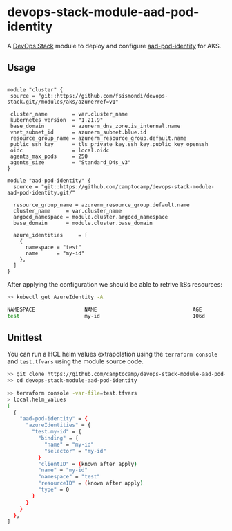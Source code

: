 # devops-stack-module-aad-pod-identity

A [DevOps Stack](https://devops-stack.io) module to deploy and configure
[aad-pod-identity](https://azure.github.io/aad-pod-identity/docs/) for AKS.

## Usage

```hcl

module "cluster" {
 source = "git::https://github.com/fsismondi/devops-stack.git//modules/aks/azure?ref=v1"

 cluster_name        = var.cluster_name
 kubernetes_version  = "1.21.9"
 base_domain         = azurerm_dns_zone.is_internal.name
 vnet_subnet_id      = azurerm_subnet.blue.id
 resource_group_name = azurerm_resource_group.default.name
 public_ssh_key      = tls_private_key.ssh_key.public_key_openssh
 oidc                = local.oidc
 agents_max_pods     = 250
 agents_size         = "Standard_D4s_v3"
}

module "aad-pod-identity" {
  source = "git::https://github.com/camptocamp/devops-stack-module-aad-pod-identity.git/"

  resource_group_name = azurerm_resource_group.default.name
  cluster_name     = var.cluster_name
  argocd_namespace = module.cluster.argocd_namespace
  base_domain      = module.cluster.base_domain
  
  azure_identities     = [    
    {
      namespace = "test"
      name      = "my-id"
    },
  ]
}

```

After applying the configuration we should be able to retrive k8s resources:

```bash
>> kubectl get AzureIdentity -A

NAMESPACE                NAME                               AGE
test                     my-id                              106d

```

## Unittest

You can run a HCL helm values extrapolation using the `terraform console`
and `test.tfvars` using the module source code.

```bash
>> git clone https://github.com/camptocamp/devops-stack-module-aad-pod-identity
>> cd devops-stack-module-aad-pod-identity

>> terraform console -var-file=test.tfvars
> local.helm_values
[
  {
    "aad-pod-identity" = {
      "azureIdentities" = {
        "test.my-id" = {
          "binding" = {
            "name" = "my-id"
            "selector" = "my-id"
          }
          "clientID" = (known after apply)
          "name" = "my-id"
          "namespace" = "test"
          "resourceID" = (known after apply)
          "type" = 0
        }
      }
    }
  },
]
```
